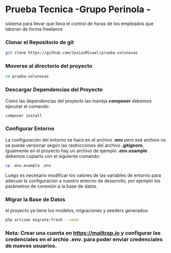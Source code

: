# Prueba Tecnica  -Grupo Perinola -

sistema para llevar que lleva el control de horas de los empleados que laboran de forma freelance
### Clonar el Repositorio de git

```bash
git clone https://github.com/JosiasMisael/prueba-solunovas
```

### Moverse al directorio del proyecto

```bash
cd prueba-solunovas
```

### Descargar Dependencias del Proyecto

Como las dependencias del proyecto las maneja **composer** debemos ejecutar el comando:

```bash
composer install
```

### Configurar Entorno

La configuración del entorno se hace en el archivo **.env** pero esé archivo no se puede versionar según las restricciones del archivo **.gitignore**, igualmente en el proyecto hay un archivo de ejemplo  **.env.example** debemos copiarlo con el siguiente comando:

```bash
cp .env.example .env
```

Luego es necesario modificar los valores de las variables de entorno para adecuar la configuración a nuestro entorno de desarrollo, por ejemplo los parámetros de conexión a la base de datos.

### Migrar la Base de Datos

el proyecto ya tiene los modelos, migraciones y seeders generados.

```bash
php artisan migrate:fresh --seed
```


### Nota: Crear una cuenta en **https://mailtrap.io** y configurar las credenciales en el archio **.env.** para poder enviar credenciales de nuevos usuarios.
